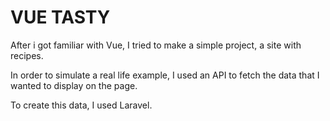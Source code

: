 # VUE TASTY

After i got familiar with Vue, I tried to make a simple project, a site with recipes.

In order to simulate a real life example, I used an API to fetch the data that I wanted to display on the page.

To create this data, I used Laravel.
